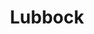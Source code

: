 ---
title: Lubbock
crosslinks:
- youtubefactsbot
- LubbockMusicians
- streetwear
- u_imguralbumbot
- photoshopbattles
- AskReddit
- livven
- tmsbmeta
- LubbockGuns
- UpliftingNews
- MassdropBot
- LubbockVeterans
- Serendipity
- AbandonedPorn
- CFB
- firstworldproblems
- Midessa
- Roadcam
- Carmb
- TalesFromThePizzaGuy
---